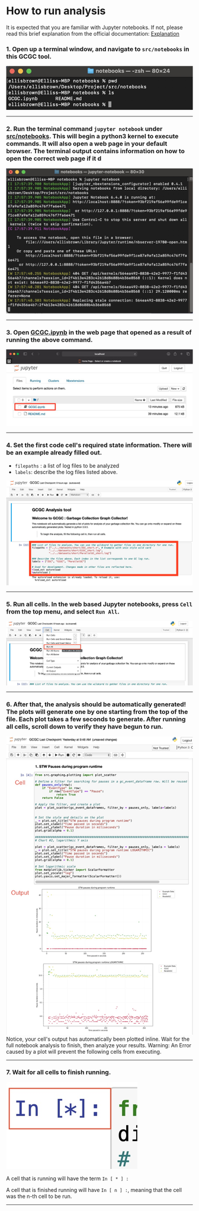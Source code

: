 # How to run analysis

 It is expected that you are familiar with Jupyter notebooks. If not, please read this brief explanation from the official documentation: [Explanation](https://notebooks.gesis.org/binder/jupyter/user/ipython-ipython-in-depth-nvzdsac6/notebooks/examples/Notebook/Notebook%20Basics.ipynb)

### 1. Open up a terminal window, and navigate to `src/notebooks` in this GCGC tool.

<img src="images/terminal_start.jpg" alt="terminal window in correct directory" />

--- 

### 2. Run the terminal command `jupyter notebook` under [src/notebooks](./src/notebooks). This will begin a python3 kernel to execute commands. It will also open a web page in your default browser. The terminal output contains information on how to open the correct web page if it d

<img src="images/open_notebook_with_terminal.jpg" alt="Opening notebook using terminal" />

---

### 3. Open [GCGC.ipynb](./src/notebooks/GCGC.ipynb) in the web page that opened as a result of running the above command. 

<img src="images/open_tree_notebooks.jpg" alt="Opening jupyter notebooks tree" />

---

### 4. Set the first code cell's required state information. There will be an example already filled out.
   - `filepaths` : a list of log files to be analyzed
   - `labels`: describe the log files listed above. 

<img src="images/set_filepaths_and_labels.jpg" alt="Setting the state variables"/>

---

### 5. Run all cells. In the web based Jupyter notebooks, press `Cell` from the top menu, and select `Run All`.  

<img src="images/run_all_cells.jpg" />

--- 

### 6. After that, the analysis should be automatically generated! The plots will generate one by one starting from the top of the file. Each plot takes a few seconds to generate. After running all cells, scroll down to verify they have begun to run.
<img src="images/plot1_cells.jpg" alt="After running notebook cells" />
Notice, your cell's output has automatically been plotted inline. Wait for the full notebook analysis to finish, then analyze your results. Warning: An Error caused by a plot will prevent the following cells from executing. 

---

### 7. Wait for all cells to finish running.

<img src="images/running_cell.jpg" alt="Cell currently running" />

A cell that is running will have the term `In [ * ] :`

A cell that is finished running will have `In [ n ] :`, meaning that the cell was the n-th cell to be run.

---